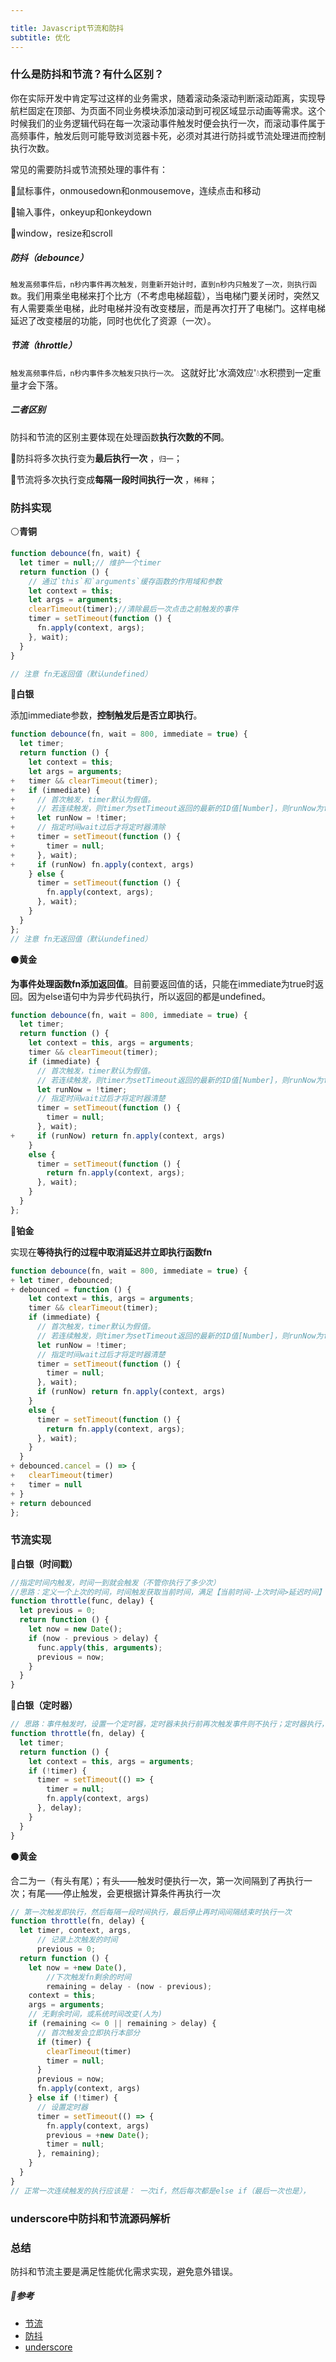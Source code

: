 ```yaml
---

title: Javascript节流和防抖
subtitle: 优化
---
```


### 什么是防抖和节流？有什么区别？

你在实际开发中肯定写过这样的业务需求，随着滚动条滚动判断滚动距离，实现导航栏固定在顶部、为页面不同业务模块添加滚动到可视区域显示动画等需求。这个时候我们的业务逻辑代码在每一次滚动事件触发时便会执行一次，而滚动事件属于高频事件，触发后则可能导致浏览器卡死，必须对其进行防抖或节流处理进而控制执行次数。

常见的需要防抖或节流预处理的事件有：

📢鼠标事件，onmousedown和onmousemove，连续点击和移动

📢输入事件，onkeyup和onkeydown

📢window，resize和scroll

##### 防抖（debounce）

`触发高频事件后，n秒内事件再次触发，则重新开始计时，直到n秒内只触发了一次，则执行函数`。我们用乘坐电梯来打个比方（不考虑电梯超载），当电梯门要关闭时，突然又有人需要乘坐电梯，此时电梯并没有改变楼层，而是再次打开了电梯门。这样电梯延迟了改变楼层的功能，同时也优化了资源（一次）。

##### 节流（throttle）

`触发高频事件后，n秒内事件多次触发只执行一次。` 这就好比'水滴效应'💧水积攒到一定重量才会下落。

##### 二者区别

防抖和节流的区别主要体现在处理函数**执行次数的不同**。

👣防抖将多次执行变为**最后执行一次** ，`归一`；

👣节流将多次执行变成**每隔一段时间执行一次** ，`稀释`；

### 防抖实现

⚪**青铜**

```js
function debounce(fn, wait) {
  let timer = null;// 维护一个timer
  return function () {
    // 通过`this`和`arguments`缓存函数的作用域和参数
    let context = this;
    let args = arguments;
    clearTimeout(timer);//清除最后一次点击之前触发的事件
    timer = setTimeout(function () {
      fn.apply(context, args);
    }, wait);
  }
}

// 注意 fn无返回值（默认undefined）
```

🔘**白银**

添加immediate参数，**控制触发后是否立即执行**。

```js
function debounce(fn, wait = 800, immediate = true) {
  let timer;
  return function () {
    let context = this;
    let args = arguments;
+   timer && clearTimeout(timer);
+   if (immediate) {
+     // 首次触发，timer默认为假值。
+     // 若连续触发，则timer为setTimeout返回的最新的ID值[Number]，则runNow为false。
+     let runNow = !timer;
+     // 指定时间wait过后才将定时器清除
+     timer = setTimeout(function () {
+       timer = null;
+     }, wait);
+     if (runNow) fn.apply(context, args)
    } else {
      timer = setTimeout(function () {
        fn.apply(context, args);
      }, wait);
    }
  }
};
// 注意 fn无返回值（默认undefined）
```

⚫**黄金**

**为事件处理函数fn添加返回值**。目前要返回值的话，只能在immediate为true时返回。因为else语句中为异步代码执行，所以返回的都是undefined。

```js
function debounce(fn, wait = 800, immediate = true) {
  let timer;
  return function () {
    let context = this, args = arguments;
    timer && clearTimeout(timer);
    if (immediate) {
      // 首次触发，timer默认为假值。
      // 若连续触发，则timer为setTimeout返回的最新的ID值[Number]，则runNow为false。
      let runNow = !timer;
      // 指定时间wait过后才将定时器清楚
      timer = setTimeout(function () {
        timer = null;
      }, wait);
+     if (runNow) return fn.apply(context, args)
    } 
    else {
      timer = setTimeout(function () {
        return fn.apply(context, args);
      }, wait);
    }
  }
};
```

🔵**铂金**

实现在**等待执行的过程中取消延迟并立即执行函数fn**

```js
function debounce(fn, wait = 800, immediate = true) {
+ let timer, debounced;
+ debounced = function () {
    let context = this, args = arguments;
    timer && clearTimeout(timer);
    if (immediate) {
      // 首次触发，timer默认为假值。
      // 若连续触发，则timer为setTimeout返回的最新的ID值[Number]，则runNow为false。
      let runNow = !timer;
      // 指定时间wait过后才将定时器清楚
      timer = setTimeout(function () {
        timer = null;
      }, wait);
      if (runNow) return fn.apply(context, args)
    }
    else {
      timer = setTimeout(function () {
        return fn.apply(context, args);
      }, wait);
    }
  }
+ debounced.cancel = () => {
+   clearTimeout(timer)
+   timer = null
+ }
+ return debounced
};
```

### 节流实现

🔘**白银（时间戳）**

```js
//指定时间内触发，时间一到就会触发（不管你执行了多少次）
//思路：定义一个上次的时间，时间触发获取当前时间，满足【当前时间-上次时间>延迟时间】则触发，然后更新上次时间previous。
function throttle(func, delay) {
  let previous = 0;
  return function () {
    let now = new Date();
    if (now - previous > delay) {
      func.apply(this, arguments);
      previous = now;
    }
  }
}
```

🔘**白银（定时器）**

```js
// 思路：事件触发时，设置一个定时器，定时器未执行前再次触发事件则不执行；定时器执行，则执行函数，然后清空定时器，再设置下一个定时器。
function throttle(fn, delay) {
  let timer;
  return function () {
    let context = this, args = arguments;
    if (!timer) {
      timer = setTimeout(() => {
        timer = null;
        fn.apply(context, args)
      }, delay);
    }
  }
}
```

⚫**黄金**

合二为一（有头有尾）；有头——触发时便执行一次，第一次间隔到了再执行一次；有尾——停止触发，会更根据计算条件再执行一次

```js
// 第一次触发即执行，然后每隔一段时间执行，最后停止再时间间隔结束时执行一次
function throttle(fn, delay) {
  let timer, context, args,
      // 记录上次触发的时间
      previous = 0;
  return function () {
    let now = +new Date(),
        //下次触发fn剩余的时间
        remaining = delay - (now - previous);
    context = this;
    args = arguments;
    // 无剩余时间，或系统时间改变(人为)
    if (remaining <= 0 || remaining > delay) {
      // 首次触发会立即执行本部分
      if (timer) {
        clearTimeout(timer)
        timer = null;
      }
      previous = now;
      fn.apply(context, args)
    } else if (!timer) {
      // 设置定时器
      timer = setTimeout(() => {
        fn.apply(context, args)
        previous = +new Date();
        timer = null;
      }, remaining);
    }
  }
}
// 正常一次连续触发的执行应该是： 一次if，然后每次都是else if（最后一次也是），
```

### underscore中防抖和节流源码解析

### 总结

防抖和节流主要是满足性能优化需求实现，避免意外错误。

##### 🔗**参考**

- [节流](https://github.com/mqyqingfeng/Blog/issues/26)
- [防抖](https://github.com/mqyqingfeng/Blog/issues/22)
- [underscore](https://underscorejs.net/)